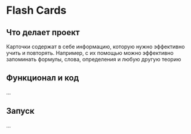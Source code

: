 <h1>Flash Cards</h1>
<h2>Что делает проект</h2>
Карточки содержат в себе информацию, которую нужно эффективно учить и повторять.
Например, с их помощью можно эффективно запоминать формулы, слова, определения и любую другую теорию
<h2>Функционал и код</h2>
...
<h2>Запуск</h2>
...
